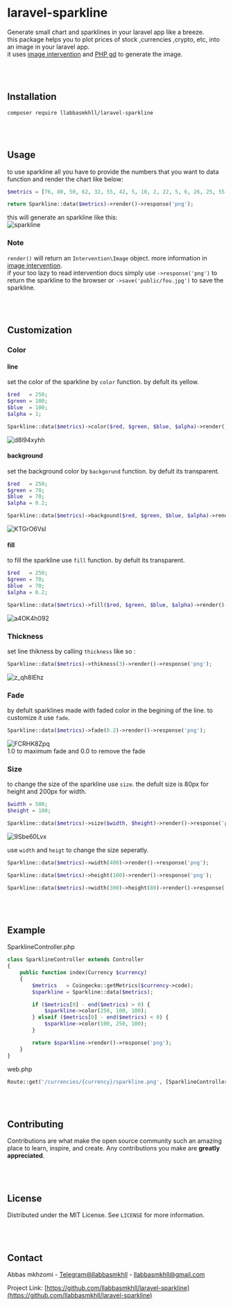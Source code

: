 # laravel-sparkline
Generate small chart and sparklines in your laravel app like a breeze.<br>
this package helps you to plot prices of stock ,currencies ,crypto, etc, into an image in your laravel app.<br>
it uses [image intervention](https://image.intervention.io/v2) and [PHP gd](https://www.php.net/manual/en/book.image.php) to generate the image.

<br />
<br />

<!-- INSTALLATION -->
## Installation 
```shell
composer require llabbasmkhll/laravel-sparkline
```

<br />
<br />

<!-- USAGE -->
## Usage
to use sparkline all you have to provide the numbers that you want to data function and render the chart like below:
```php
$metrics = [76, 80, 50, 62, 32, 55, 42, 5, 10, 2, 22, 5, 6, 26, 25, 55, 40, 32, 55, 42, 5, 10, 2, 22, 56];

return Sparkline::data($metrics)->render()->response('png');
```
this will generate an sparkline like this:<br>
![sparkline](https://user-images.githubusercontent.com/86796762/170678251-11c4835a-f00b-4a92-b62c-fe0d66f02e24.png)

### Note
`render()` will return an `Intervention\Image` object. more information in [image intervention](https://image.intervention.io/v2).<br>
if your too lazy to read intervention docs simply use `->response('png')` to return the sparkline to the browser or `->save('public/fou.jpg')` to save the sparkline.

<br />
<br />

<!-- CUSTOMIZATION -->
## Customization
### Color
#### line
set the color of the sparkline by `color` function. by defult its yellow.
```php
$red   = 250;
$green = 100;
$blue  = 100;
$alpha = 1;

Sparkline::data($metrics)->color($red, $green, $blue, $alpha)->render()->response('png');
```
![d8l94xyhh](https://user-images.githubusercontent.com/86796762/170679405-ed38cb2b-5c75-41bf-82bb-25a07872837e.png)
#### background
set the background color by `backgorund` function. by defult its transparent.
```php
$red   = 250;
$green = 70;
$blue  = 70;
$alpha = 0.2;

Sparkline::data($metrics)->backgound($red, $green, $blue, $alpha)->render()->response('png');
```
![KTGrO6VsI](https://user-images.githubusercontent.com/86796762/170682706-77515cd5-4e2a-449a-a497-cc6cdddec08b.png)
#### fill
to fill the sparkline use `fill` function. by defult its transparent.
```php
$red   = 250;
$green = 70;
$blue  = 70;
$alpha = 0.2;

Sparkline::data($metrics)->fill($red, $green, $blue, $alpha)->render()->response('png');
```
![a4OK4h092](https://user-images.githubusercontent.com/86796762/170683086-e7fefbc6-5358-4f60-9abd-0e4d5ed51dd8.png)
### Thickness
set line thikness by calling `thickness` like so :
```php
Sparkline::data($metrics)->thikness(3)->render()->response('png');
```
![z_qh8IEhz](https://user-images.githubusercontent.com/86796762/170683690-ba9b1498-1ede-4fcd-9ed0-bf1aca66189b.png)
### Fade
by defult sparklines made with faded color in the begining of the line. to customize it use `fade`.
```php
Sparkline::data($metrics)->fade(0.2)->render()->response('png');
```
![FCRHK8Zpq](https://user-images.githubusercontent.com/86796762/170690936-90bd2e77-0f5d-4e2d-8c98-de9fbde4d022.png)<br>
1.0 to maximum fade and 0.0 to remove the fade 
### Size
to change the size of the sparkline use `size`. the defult size is 80px for height and 200px for width.
```php
$width = 500;
$height = 100;

Sparkline::data($metrics)->size($width, $height)->render()->response('png');
```
![9Sbe60Lvx](https://user-images.githubusercontent.com/86796762/170690363-6078132c-ae35-46e3-b479-82888f46366a.png)

use `width` and `heigt` to change the size seperatly.
```php
Sparkline::data($metrics)->width(400)->render()->response('png');

Sparkline::data($metrics)->height(100)->render()->response('png');

Sparkline::data($metrics)->width(300)->height(80)->render()->response('png');
```

<br />
<br />

## Example
SparklineController.php
```php
class SparklineController extends Controller
{
    public function index(Currency $currency)
    {
        $metrics   = Coingecko::getMetrics($currency->code);
        $sparkline = Sparkline::data($metrics);

        if ($metrics[0] - end($metrics) > 0) {
            $sparkline->color(250, 100, 100);
        } elseif ($metrics[0] - end($metrics) < 0) {
            $sparkline->color(100, 250, 100);
        }

        return $sparkline->render()->response('png');
    }
}
```
web.php
```php
Route::get('/currencies/{currency}/sparkline.png', [SparklineController::class, 'index'])->name('currencies.sparkline');
```

<br />
<br />

<!-- CONTRIBUTING -->
## Contributing

Contributions are what make the open source community such an amazing place to learn, inspire, and create. Any contributions you make are **greatly appreciated**.

<br />
<br />

<!-- LICENSE -->
## License

Distributed under the MIT License. See `LICENSE` for more information.

<br />
<br />

<!-- CONTACT -->
## Contact

Abbas mkhzomi - [Telegram@llabbasmkhll](https://t.me/llabbasmkhll) - llabbasmkhll@gmail.com

Project Link: [https://github.com/llabbasmkhll/laravel-sparkline](https://github.com/llabbasmkhll/laravel-sparkline)

